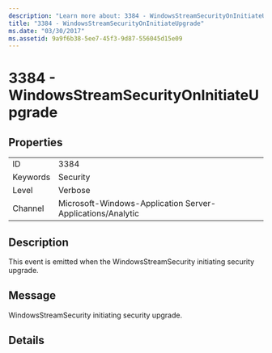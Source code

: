 ```yaml
---
description: "Learn more about: 3384 - WindowsStreamSecurityOnInitiateUpgrade"
title: "3384 - WindowsStreamSecurityOnInitiateUpgrade"
ms.date: "03/30/2017"
ms.assetid: 9a9f6b38-5ee7-45f3-9d87-556045d15e09
---
```

# 3384 - WindowsStreamSecurityOnInitiateUpgrade

## Properties  
  
|||  
|-|-|  
|ID|3384|  
|Keywords|Security|  
|Level|Verbose|  
|Channel|Microsoft-Windows-Application Server-Applications/Analytic|  
  
## Description  

 This event is emitted when the WindowsStreamSecurity initiating security upgrade.  
  
## Message  

 WindowsStreamSecurity initiating security upgrade.  
  
## Details
